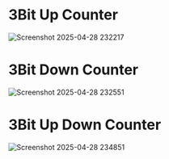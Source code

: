 # 3Bit Up Counter

![Screenshot 2025-04-28 232217](https://github.com/user-attachments/assets/3c4a5aa2-5635-4ce4-b08f-850fc747e6bc)

# 3Bit Down Counter
![Screenshot 2025-04-28 232551](https://github.com/user-attachments/assets/77b9367a-fc21-461f-bad7-382c8ea374d3)

# 3Bit Up Down Counter
![Screenshot 2025-04-28 234851](https://github.com/user-attachments/assets/1aaee79e-e872-43b6-91bc-6429423fbb1a)
